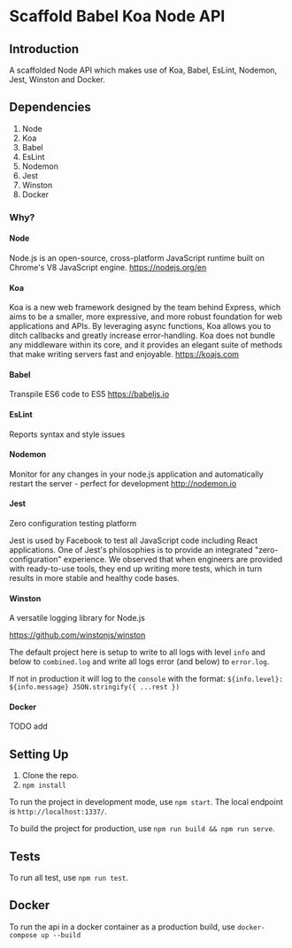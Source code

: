 # Scaffold Babel Koa Node API

## Introduction

A scaffolded Node API which makes use of Koa, Babel, EsLint, Nodemon, Jest, Winston and Docker. 

## Dependencies
1. Node
2. Koa
3. Babel
4. EsLint
5. Nodemon
6. Jest
7. Winston
8. Docker

### Why?

#### Node
Node.js is an open-source, cross-platform JavaScript runtime built on Chrome's V8 JavaScript engine. https://nodejs.org/en

#### Koa
Koa is a new web framework designed by the team behind Express, which aims to be a smaller, more expressive, and more robust foundation for web applications and APIs. By leveraging async functions, Koa allows you to ditch callbacks and greatly increase error-handling. Koa does not bundle any middleware within its core, and it provides an elegant suite of methods that make writing servers fast and enjoyable. https://koajs.com

#### Babel
Transpile ES6 code to ES5 https://babeljs.io

#### EsLint
Reports syntax and style issues

#### Nodemon
Monitor for any changes in your node.js application and automatically restart the server - perfect for development http://nodemon.io

#### Jest
Zero configuration testing platform

Jest is used by Facebook to test all JavaScript code including React applications. One of Jest's philosophies is to provide an integrated "zero-configuration" experience. We observed that when engineers are provided with ready-to-use tools, they end up writing more tests, which in turn results in more stable and healthy code bases.

#### Winston
A versatile logging library for Node.js

https://github.com/winstonjs/winston

The default project here is setup to write to all logs with level `info` and below to `combined.log` and write all logs error (and below) to `error.log`.

If not in production it will log to the `console` with the format: `${info.level}: ${info.message} JSON.stringify({ ...rest }) `

#### Docker
TODO add

## Setting Up
1. Clone the repo.
2. `npm install`

To run the project in development mode, use `npm start`. The local endpoint is `http://localhost:1337/`.

To build the project for production, use `npm run build && npm run serve`.

## Tests

To run all test, use `npm run test`.

## Docker

To run the api in a docker container as a production build, use `docker-compose up --build`
